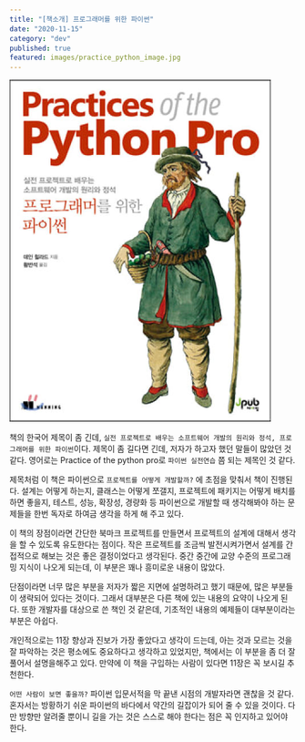 ```yaml
---
title: "[책소개] 프로그래머를 위한 파이썬"
date: "2020-11-15"
category: "dev"
published: true
featured: images/practice_python_image.jpg
---
```


![](./images/practice_python_image.jpg)

책의 한국어 제목이 좀 긴데, `실전 프로젝트로 배우는 소프트웨어 개발의 원리와 정석, 프로그래머를 위한 파이썬`이다. 제목이 좀 길다면 긴데, 저자가 하고자 했던 말들이 많았던 것 같다. 영어로는 Practice of the python pro로 `파이썬 실전연습` 쯤 되는 제목인 것 같다.

제목처럼 이 책은 파이썬으로 `프로젝트를 어떻게 개발할까?` 에 초점을 맞춰서 책이 진행된다. 설계는 어떻게 하는지, 클래스는 어떻게 쪼갤지, 프로젝트에 패키지는 어떻게 배치를 하면 좋을지, 테스트, 성능, 확장성, 경량화 등 파이썬으로 개발할 때 생각해봐야 하는 문제들을 한번 독자로 하여금 생각을 하게 해 주고 있다.

이 책의 장점이라면 간단한 북마크 프로젝트를 만들면서 프로젝트의 설계에 대해서 생각을 할 수 있도록 유도한다는 점이다. 작은 프로젝트를 조금씩 발전시켜가면서 설계를 간접적으로 해보는 것은 좋은 결정이었다고 생각된다. 중간 중간에 교양 수준의 프로그래밍 지식이 나오게 되는데, 이 부분은 꽤나 흥미로운 내용이 많았다.

단점이라면 너무 많은 부분을 저자가 짧은 지면에 설명하려고 했기 때문에, 많은 부분들이 생략되어 있다는 것이다. 그래서 대부분은 다른 책에 있는 내용의 요약이 나오게 된다. 또한 개발자를 대상으로 쓴 책인 것 같은데, 기초적인 내용의 예제들이 대부분이라는 부분은 아쉽다.

개인적으로는 11장 향상과 진보가 가장 좋았다고 생각이 드는데, 아는 것과 모르는 것을 잘 파악하는 것은 평소에도 중요하다고 생각하고 있었지만, 책에서는 이 부분을 좀 더 잘 풀어서 설명을해주고 있다. 만약에 이 책을 구입하는 사람이 있다면 11장은 꼭 보시길 추천한다.

`어떤 사람이 보면 좋을까?` 파이썬 입문서적을 막 끝낸 시점의 개발자라면 괜찮을 것 같다. 혼자서는 방황하기 쉬운 파이썬의 바다에서 약간의 길잡이가 되어 줄 수 있을 것이다. 다만 방향만 알려줄 뿐이니 길을 가는 것은 스스로 해야 한다는 점은 꼭 인지하고 있어야 한다.
